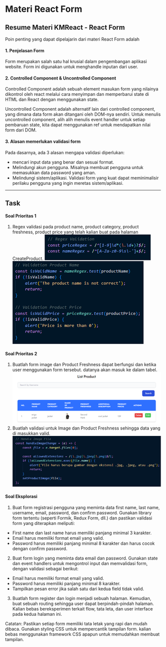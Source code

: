 # Materi React Form

## Resume Materi KMReact - React Form

Poin penting yang dapat dipelajarin dari materi React Form adalah

#### 1. Penjelasan Form

Form merupakan salah satu hal krusial dalam pengembangan aplikasi website. Form ini digunakan untuk menghandle inputan dari user.

#### 2. Controlled Component & Uncontrolled Component

Controlled Component adalah sebuah element masukan form yang nilainya dikontrol oleh react melalui cara menyimpan dan memperbarui state di HTML dan React dengan menggunakan state.

Uncontrolled Component adalah alternatif lain dari controlled component, yang dimana data form akan ditangani oleh DOM-nya sendiri. Untuk menulis uncontrolled component, alih alih menulis event handler untuk setiap pembaruan state, kita dapat menggunakan ref untuk mendapatkan nilai form dari DOM.

#### 3. Alasan memerlukan validasi form

Pada dasarnya, ada 3 alasan mengapa validasi diperlukan:

- mencari input data yang benar dan sesuai format.
- Melindungi akun pengguna. Misalnya membuat pengguna untuk memasukkan data password yang aman.
- Melindungi sistem/aplikasi. Validasi form yang kuat dapat meminimalisir perilaku pengguna yang ingin meretas sistem/aplikasi.

---

## Task

#### Soal Prioritas 1

1. Regex validasi pada product name, product category, product freshness, product price yang telah kalian buat pada halaman CreateProduct.
   ![Alt text](./screenshoot/regex-validation.png)<br>
   ![Alt text](./screenshoot/validation-condition.png)

#### Soal Prioritas 2

1. Buatlah form image dan Product Freshness dapat berfungsi dan ketika user menggunakan form tersebut. datanya akan masuk ke dalam tabel.
   ![Alt text](./screenshoot/data-table.png)
2. Buatlah validasi untuk Image dan Product Freshness sehingga data yang di masukkan valid.
   ![Alt text](./screenshoot/image-validation.png)

#### Soal Eksplorasi

1. Buat form registrasi pengguna yang meminta data first name, last name, username, email, password, dan confirm password. Gunakan library form tertentu (seperti Formik, Redux Form, dll.) dan pastikan validasi form yang diterapkan meliputi:

- First name dan last name harus memiliki panjang minimal 3 karakter.
- Email harus memiliki format email yang valid.
- Password harus memiliki panjang minimal 8 karakter dan harus cocok dengan confirm password.

2. Buat form login yang meminta data email dan password. Gunakan state dan event handlers untuk mengontrol input dan memvalidasi form, dengan validasi sebagai berikut:

- Email harus memiliki format email yang valid.
- Password harus memiliki panjang minimal 8 karakter.
- Tampilkan pesan error jika salah satu dari kedua field tidak valid.

3. Buatlah form register dan login menjadi sebuah halaman. Kemudian, buat sebuah routing sehingga user dapat berpindah-pindah halaman. Kalian bebas bereksperimen terkait flow, tata leta, dan user interface pada kedua halaman ini.

Catatan: Pastikan setiap form memiliki tata letak yang rapi dan mudah dibaca. Gunakan styling CSS untuk mempercantik tampilan form. kalian bebas menggunakan framework CSS apapun untuk memudahkan membuat tampilan.
